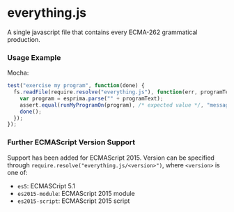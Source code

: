 everything.js
=============

A single javascript file that contains every ECMA-262 grammatical production.

### Usage Example

Mocha:

```js
test("exercise my program", function(done) {
  fs.readFile(require.resolve("everything.js"), function(err, programText) {
    var program = esprima.parse("" + programText);
    assert.equal(runMyProgramOn(program), /* expected value */, "message");
    done();
  });
});
```

### Further ECMAScript Version Support

Support has been added for ECMAScript 2015. Version can be specified through
`require.resolve("everything.js/<version>")`, where `<version>` is one of:

* `es5`: ECMASCript 5.1
* `es2015-module`: ECMAScript 2015 module
* `es2015-script`: ECMAScript 2015 script
